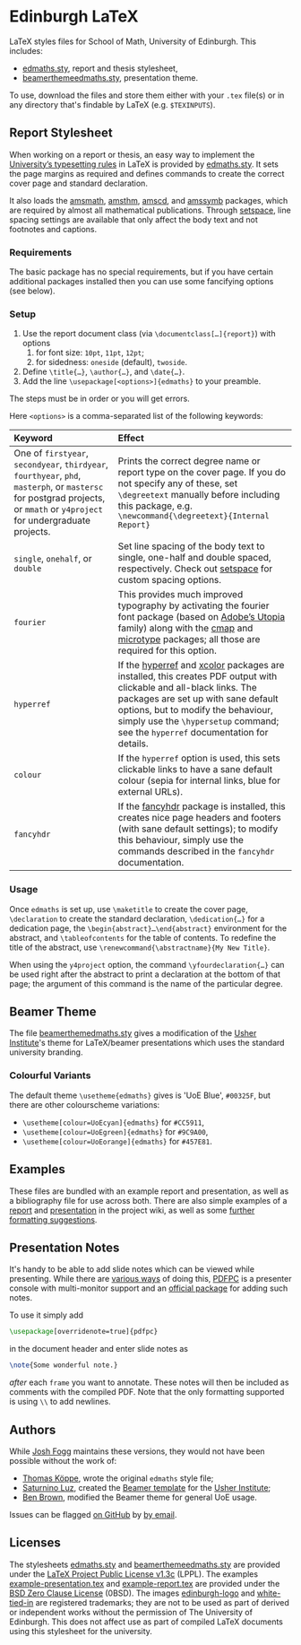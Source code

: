# Edinburgh LaTeX

LaTeX styles files for School of Math, University of Edinburgh. This includes:

- [edmaths.sty](#Report-Stylesheet), report and thesis stylesheet,
- [beamerthemeedmaths.sty](#Beamer-Theme), presentation theme.

To use, download the files and store them either with your `.tex` file(s) or in any directory that's findable by LaTeX (e.g. `$TEXINPUTS`).

## Report Stylesheet

When working on a report or thesis, an easy way to implement the [University’s typesetting rules](https://www.ed.ac.uk/academic-services/students/thesis-submission) in LaTeX is provided by [edmaths.sty](https://github.com/Foggalong/edinburgh-math-latex/blob/master/edmaths.sty). It sets the page margins as required and defines commands to create the correct cover page and standard declaration.

It also loads the [amsmath](https://www.ctan.org/pkg/amsmath), [amsthm](https://www.ctan.org/pkg/amsthm), [amscd](https://www.ctan.org/pkg/amscd), and [amssymb](https://ctan.org/pkg/amsfonts) packages, which are required by almost all mathematical publications. Through [setspace](https://www.ctan.org/pkg/setspace), line spacing settings are available that only affect the body text and not footnotes and captions.

### Requirements

The basic package has no special requirements, but if you have certain additional packages installed then you can use some fancifying options (see below).

### Setup

1. Use the report document class (via `\documentclass[…]{report}`) with options
    1. for font size: `10pt`, `11pt`, `12pt`;
    2. for sidedness: `oneside` (default), `twoside`.
2. Define `\title{…}`, `\author{…}`, and `\date{…}`.
3. Add the line `\usepackage[<options>]{edmaths}` to your preamble.

The steps must be in order or you will get errors.

Here `<options>` is a comma-separated list of the following keywords:

| Keyword | Effect |
| :------ | :----- |  
| One of `firstyear`, `secondyear`, `thirdyear`, `fourthyear`, `phd`, `masterph`, or `mastersc` for postgrad projects, or `mmath` or `y4project` for undergraduate projects. | Prints the correct degree name or report type on the cover page. If you do not specify any of these, set `\degreetext` manually before including this package, e.g. `\newcommand{\degreetext}{Internal Report}` |
| `single`, `onehalf`, or `double` | Set line spacing of the body text to single, one-half and double spaced, respectively. Check out [setspace](https://www.ctan.org/pkg/setspace) for custom spacing options. |
| `fourier` | This provides much improved typography by activating the fourier font package (based on [Adobe’s Utopia](https://fonts.adobe.com/fonts/utopia) family) along with the [cmap](https://www.ctan.org/pkg/cmap) and [microtype](https://www.ctan.org/pkg/microtype) packages; all those are required for this option. |
| `hyperref` | If the [hyperref](https://www.ctan.org/pkg/hyperref) and [xcolor](https://www.ctan.org/pkg/xcolor) packages are installed, this creates PDF output with clickable and all-black links. The packages are set up with sane default options, but to modify the behaviour, simply use the `\hypersetup` command; see the `hyperref` documentation for details. |
| `colour` | If the `hyperref` option is used, this sets clickable links to have a sane default colour (sepia for internal links, blue for external URLs). |
| `fancyhdr` | If the [fancyhdr](https://www.ctan.org/pkg/fancyhdr) package is installed, this creates nice page headers and footers (with sane default settings); to modify this behaviour, simply use the commands described in the `fancyhdr` documentation.

### Usage

Once `edmaths` is set up, use `\maketitle` to create the cover page, `\declaration` to create the standard declaration, `\dedication{…}` for a dedication page, the `\begin{abstract}…\end{abstract}` environment for the abstract, and `\tableofcontents` for the table of contents. To redefine the title of the abstract, use `\renewcommand{\abstractname}{My New Title}`.

When using the `y4project` option, the command `\yfourdeclaration{…}` can be used right after the abstract to print a declaration at the bottom of that page; the argument of this command is the name of the particular degree.

## Beamer Theme  

The file [beamerthemedmaths.sty](https://github.com/Foggalong/edinburgh-math-latex/blob/master/beamerthemeedmaths.sty) gives a modification of the [Usher Institute](https://www.ed.ac.uk/usher)'s theme for LaTeX/beamer presentations which uses the standard university branding.

### Colourful Variants

The default theme `\usetheme{edmaths}` gives is 'UoE Blue', `#00325F`, but there are other colourscheme variations:

- `\usetheme[colour=UoEcyan]{edmaths}` for `#CC5911`,
- `\usetheme[colour=UoEgreen]{edmaths}` for `#9C9A00`,
- `\usetheme[colour=UoEorange]{edmaths}` for `#457E81`.

## Examples

These files are bundled with an example report and presentation, as well as a bibliography file for use across both. There are also simple examples of a [report](https://github.com/Foggalong/edinburgh-math-latex/wiki/Example-Report) and [presentation](https://github.com/Foggalong/edinburgh-math-latex/wiki/Example-Presentation) in the project wiki, as well as some [further formatting suggestions](https://github.com/Foggalong/edinburgh-math-latex/wiki/Further-Suggestions).

## Presentation Notes

It's handy to be able to add slide notes which can be viewed while presenting. While there are [various ways](https://github.com/Foggalong/edinburgh-math-latex/wiki/Beamer-Notes) of doing this, [PDFPC](https://pdfpc.github.io/) is a presenter console with multi-monitor support and an [official package](https://github.com/pdfpc/latex-pdfpc) for adding such notes.

To use it simply add

```latex
\usepackage[overridenote=true]{pdfpc}
```

in the document header and enter slide notes as

```latex
\note{Some wonderful note.}
```

_after_ each `frame` you want to annotate. These notes will then be included as comments with the compiled PDF. Note that the only formatting supported is using `\\` to add newlines.

## Authors

While [Josh Fogg](https://github.com/Foggalong) maintains these versions, they would not have been possible without the work of:

- [Thomas Köppe](https://github.com/tkoeppe), wrote the original `edmaths` style file;
- [Saturnino Luz](https://www.ed.ac.uk/profile/saturnino-luz), created the [Beamer template](https://www.overleaf.com/latex/templates/usher-beamer-theme-new/pwjqsqkzhtsy) for the [Usher Institute](https://www.ed.ac.uk/usher);
- [Ben Brown](https://github.com/bencwbrown), modified the Beamer theme for general UoE usage.

Issues can be flagged [on GitHub](https://github.com/Foggalong/edinburgh-math-latex/issues) by [by email](mailto:j.fogg@ed.ac.uk).

## Licenses

The stylesheets [edmaths.sty](edmaths.sty) and [beamerthemeedmaths.sty](beamerthemeedmaths.sty) are provided under the [LaTeX Project Public License v1.3c](https://choosealicense.com/licenses/lppl-1.3c/) (LPPL). The examples [example-presentation.tex](example-presentation.tex) and [example-report.tex](example-report.tex) are provided under the [BSD Zero Clause License](https://choosealicense.com/licenses/0bsd/) (0BSD). The images [edinburgh-logo](Images/edinburgh-logo.svg) and [white-tied-in](Images/white-tied-in.svg) are registered trademarks; they are not to be used as part of derived or independent works without the permission of The University of Edinburgh. This does not affect use as part of compiled LaTeX documents using this stylesheet for the university.
